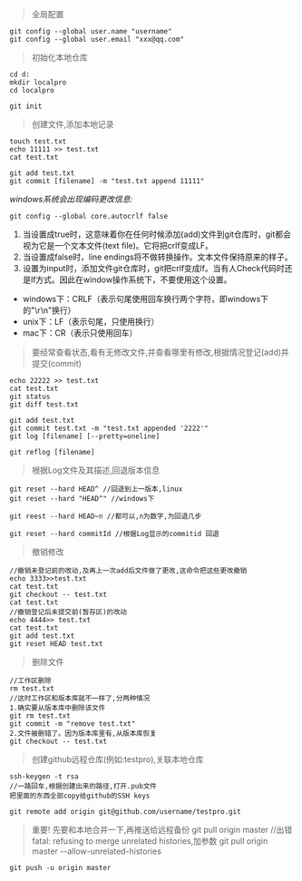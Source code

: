 > 全局配置 

    git config --global user.name "username"
    git config --global user.email "xxx@qq.com"

> 初始化本地仓库

    cd d:
    mkdir localpro
    cd localpro

    git init

> 创建文件,添加本地记录

    touch test.txt
    echo 11111 >> test.txt
    cat test.txt
    
    git add test.txt 
    git commit [filename] -m "test.txt append 11111"

*windows系统会出现编码更改信息:*

    git config --global core.autocrlf false

1. 当设置成true时，这意味着你在任何时候添加(add)文件到git仓库时，git都会视为它是一个文本文件(text file)。它将把crlf变成LF。
2. 当设置成false时，line endings将不做转换操作。文本文件保持原来的样子。
3. 设置为input时，添加文件git仓库时，git把crlf变成lf。当有人Check代码时还是lf方式。因此在window操作系统下，不要使用这个设置。

- windows下：CRLF（表示句尾使用回车换行两个字符，即windows下的"\r\n"换行）
- unix下：LF（表示句尾，只使用换行）
- mac下：CR（表示只使用回车）
  
> 要经常查看状态,看有无修改文件,并查看哪里有修改,根据情况登记(add)并提交(commit)

    echo 22222 >> test.txt
    cat test.txt
    git status
    git diff test.txt

    git add test.txt
    git commit test.txt -m "test.txt appended '2222'"
    git log [filename] [--pretty=oneline]

    git reflog [filename]

>根据Log文件及其描述,回退版本信息

    git reset --hard HEAD^ //回退到上一版本,linux
    git reset --hard "HEAD^" //windows下

    git reest --hard HEAD~n //都可以,n为数字,为回退几步

    git reset --hard commitId //根据Log显示的commitid 回退

> 撤销修改

    //撤销未登记前的改动,及再上一次add后文件做了更改,这命令把这些更改撤销
    echo 3333>>test.txt
    cat test.txt
    git checkout -- test.txt 
    cat test.txt
    //撤销登记后未提交前(暂存区)的改动
    echo 4444>> test.txt
    cat test.txt
    git add test.txt
    git reset HEAD test.txt

> 删除文件

    //工作区删除
    rm test.txt
    //这时工作区和版本库就不一样了,分两种情况
    1.确实要从版本库中删除该文件
    git rm test.txt
    git commit -m "remove test.txt"
    2.文件被删错了。因为版本库里有,从版本库恢复
    git checkout -- test.txt

> 创建github远程仓库(例如:testpro),关联本地仓库

    ssh-keygen -t rsa 
    //一路回车,根据创建出来的路径,打开.pub文件
    把里面的东西全部copy给github的SSH keys

    git remote add origin git@github.com/username/testpro.git

> 重要! 先要和本地合并一下,再推送给远程备份
    git pull origin master 
    //出错 fatal: refusing to merge unrelated histories,加参数
    git pull origin master --allow-unrelated-histories

    git push -u origin master


